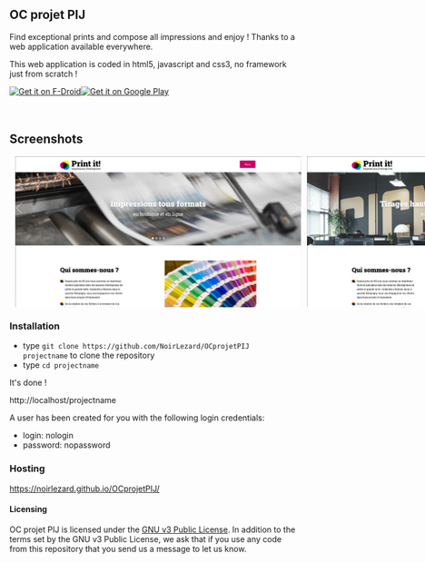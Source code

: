 
## OC projet PIJ ##

Find exceptional prints and compose all impressions and enjoy !
Thanks to a web application available everywhere.

This web application is coded in html5, javascript and css3, no framework just from scratch !



<div style="display:flex;" >
<a href="#">
    <img src="https://play.google.com/intl/en_us/badges/images/generic/en_badge_web_generic.png"
         alt="Get it on F-Droid" height="80">
</a>
<a href="#">
    <img alt="Get it on Google Play"
        height="80"
        src="https://play.google.com/intl/en_us/badges/images/generic/en_badge_web_generic.png" />
</a>
</div>
</br></br>

## Screenshots
<div style="display:flex;" >

<!-- [![screenshot](screenshots/10.png)](/#) -->
<img style="margin-left:10px;" src="screenshots/print.PNG" width="100%" >
<img style="margin-left:10px;" src="screenshots/print1.PNG" width="100%" >
<img style="margin-left:10px;" src="screenshots/print2.PNG" width="100%" >
<img style="margin-left:10px;" src="screenshots/print3.PNG" width="100%" >

</div>


### Installation ###

* type `git clone https://github.com/NoirLezard/OCprojetPIJ projectname` to clone the repository
* type `cd projectname`

It's done !

http://localhost/projectname

A user has been created for you with the following login credentials:
* login: nologin
* password: nopassword


### Hosting ###

https://noirlezard.github.io/OCprojetPIJ/


#### Licensing
OC projet PIJ is licensed under the [GNU v3 Public License](#).
In addition to the terms set by the GNU v3 Public License, we ask that if you use any code from this repository that you send us a message to let us know.